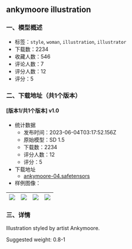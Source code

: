 ## ankymoore illustration
### 一、模型概述

- 标签：`style`, `woman`, `illustration`, `illustrator`
- 下载数：2234
- 收藏人数：546
- 评论人数：7
- 评分人数：12
- 评分：5

### 二、下载地址（共1个版本）

#### [版本1/共1个版本] v1.0

- 统计数据
  - 发布时间：2023-06-04T03:17:52.156Z
  - 原始模型：SD 1.5
  - 下载数：2234
  - 评分人数：12
  - 评分：5
- 下载地址
  - [ankymoore-04.safetensors](https://civitai.com/api/download/models/88831)
- 样例图像：

| <img src="https://image.civitai.com/xG1nkqKTMzGDvpLrqFT7WA/7635531a-7056-43b6-ba94-d2cd33774c76/width=450/1022860.jpeg" /> | <img src="https://image.civitai.com/xG1nkqKTMzGDvpLrqFT7WA/a2e918f2-6cec-4fba-9591-02fae79c4eb8/width=450/1022861.jpeg" /> | <img src="https://image.civitai.com/xG1nkqKTMzGDvpLrqFT7WA/9ea7c9cf-04c2-45a1-932c-76d2877d4376/width=450/1022862.jpeg" /> | <img src="https://image.civitai.com/xG1nkqKTMzGDvpLrqFT7WA/c788e1da-f824-4a38-8ebc-902dfc20a80a/width=450/1022863.jpeg" /> |
| ---- | ---- | ---- | ---- |


### 三、详情
<p>Illustration styled by artist Ankymoore.</p><p>Suggested weight: 0.8-1</p>